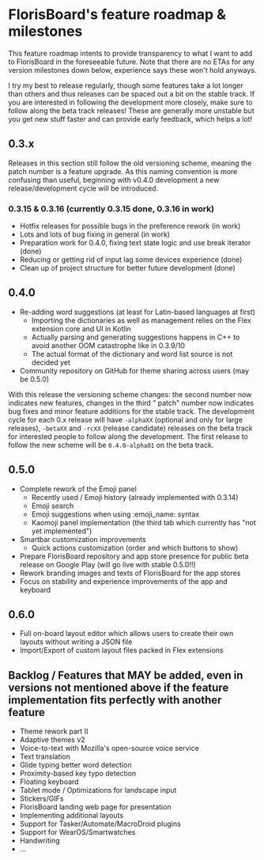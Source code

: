 
# FlorisBoard's feature roadmap & milestones

This feature roadmap intents to provide transparency to what I want to add to FlorisBoard in the foreseeable future.
Note that there are no ETAs for any version milestones down below, experience says these won't hold anyways.

I try my best to release regularly, though some features take a lot longer than others and thus releases can be spaced
out a bit on the stable track. If you are interested in following the development more closely, make sure to follow
along the beta track releases! These are generally more unstable but you get new stuff faster and can provide early
feedback, which helps a lot!

## 0.3.x

Releases in this section still follow the old versioning scheme, meaning the patch number is a feature upgrade. As this
naming convention is more confusing than useful, beginning with v0.4.0 development a new release/development cycle will
be introduced.

### 0.3.15 & 0.3.16 (currently 0.3.15 done, 0.3.16 in work)

- Hotfix releases for possible bugs in the preference rework (in work)
- Lots and lots of bug fixing in general (in work)
- Preparation work for 0.4.0, fixing text state logic and use break iterator (done)
- Reducing or getting rid of input lag some devices experience (done)
- Clean up of project structure for better future development (done)

## 0.4.0

- Re-adding word suggestions (at least for Latin-based languages at first)
    - Importing the dictionaries as well as management relies on the Flex extension core and UI in Kotlin
    - Actually parsing and generating suggestions happens in C++ to avoid another OOM catastrophe like in 0.3.9/10
    - The actual format of the dictionary and word list source is not decided yet
- Community repository on GitHub for theme sharing across users (may be 0.5.0)

With this release the versioning scheme changes: the second number now indicates new features, changes in the third "
patch" number now indicates bug fixes and minor feature additions for the stable track. The development cycle for each
0.x release will have `-alphaXX` (optional and only for large releases), `-betaXX` and `-rcXX` (release candidate)
releases on the beta track for interested people to follow along the development. The first release to follow the new
scheme will be `0.4.0-alpha01` on the beta track.

## 0.5.0

- Complete rework of the Emoji panel
    - Recently used / Emoji history (already implemented with 0.3.14)
    - Emoji search
    - Emoji suggestions when using :emoji_name: syntax
    - Kaomoji panel implementation (the third tab which currently has "not yet implemented")
- Smartbar customization improvements
    - Quick actions customization (order and which buttons to show)
- Prepare FlorisBoard repository and app store presence for public beta release on Google Play (will go live with stable
  0.5.0!!)
- Rework branding images and texts of FlorisBoard for the app stores
- Focus on stability and experience improvements of the app and keyboard

## 0.6.0

- Full on-board layout editor which allows users to create their own layouts without writing a JSON file
- Import/Export of custom layout files packed in Flex extensions

## Backlog / Features that MAY be added, even in versions not mentioned above if the feature implementation fits perfectly with another feature

- Theme rework part II
- Adaptive themes v2
- Voice-to-text with Mozilla's open-source voice service
- Text translation
- Glide typing better word detection
- Proximity-based key typo detection
- Floating keyboard
- Tablet mode / Optimizations for landscape input
- Stickers/GIFs
- FlorisBoard landing web page for presentation
- Implementing additional layouts
- Support for Tasker/Automate/MacroDroid plugins
- Support for WearOS/Smartwatches
- Handwriting
- ...

